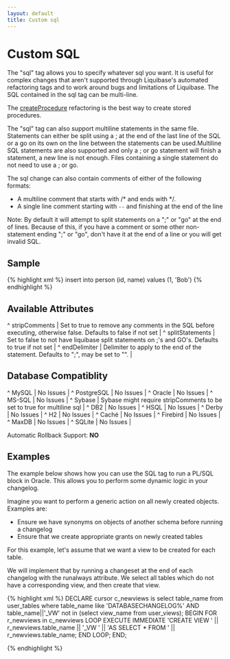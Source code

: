 ```yaml
---
layout: default
title: Custom sql
---
```


# Custom SQL #

The "sql" tag allows you to specify whatever sql you want. It is useful for complex changes that aren't supported through Liquibase's automated refactoring tags and to work around bugs and limitations of Liquibase. The SQL contained in the sql tag can be multi-line.

The [createProcedure](create_stored_procedure.html) refactoring is the best way to create stored procedures.

The "sql" tag can also support multiline statements in the same file. Statements can either be split using a ; at the end of the last line of the SQL or a go on its own on the line between the statements can be used.Multiline SQL statements are also supported and only a ; or go statement will finish a statement, a new line is not enough. Files containing a single statement do not need to use a ; or go.

The sql change can also contain comments of either of the following formats:

  - A multiline comment that starts with /\* and ends with \*/.
  - A single line comment starting with `--` and finishing at the end of the line

Note: By default it will attempt to split statements on a ";" or "go" at the end of lines. Because of this, if you have a comment or some other non-statement ending ";" or "go", don't have it at the end of a line or you will get invalid SQL.

## Sample ##

{% highlight xml %}
<sql>insert into person (id, name) values (1, 'Bob')</sql>
{% endhighlight %}


## Available Attributes ##

^ stripComments  | Set to true to remove any comments in the SQL before executing, otherwise false. Defaults to false if not set  | 
^ splitStatements  | Set to false to not have liquibase split statements on ;'s and GO's. Defaults to true if not set  | 
^ endDelimiter  | Delimiter to apply to the end of the statement.  Defaults to ";", may be set to "".  | 


## Database Compatiblity ##

^ MySQL  | No Issues  | 
^ PostgreSQL  | No Issues  | 
^ Oracle  | No Issues  | 
^ MS-SQL  | No Issues  | 
^ Sybase  | Sybase might require stripComments to be set to true for multiline sql  | 
^ DB2  | No Issues  | 
^ HSQL  | No Issues  | 
^ Derby  | No Issues  | 
^ H2  | No Issues  | 
^ Caché  | No Issues  | 
^ Firebird  | No Issues  | 
^ MaxDB  | No Issues  | 
^ SQLite  | No Issues  | 

Automatic Rollback Support: **NO**

## Examples ##
The example below shows how you can use the SQL tag to run a PL/SQL block in Oracle. This allows you to perform some dynamic logic in your changelog.

Imagine you want to perform a generic action on all newly created objects.
Examples are:
  * Ensure we have synonyms on objects of another schema before running a changelog
  * Ensure that we create appropriate grants on newly created tables

For this example, let's assume that we want a view to be created for each table.

We will implement that by running a changeset at the end of each changelog with the runalways attribute.
We select all tables which do not have a corresponding view, and then create that view. 

{% highlight xml %}
  <changeSet author='jsmith' id='1' runAlways='true'>
    <sql splitStatements="false">
      DECLARE
        cursor c_newviews is
          select table_name
          from user_tables
          where table_name like 'DATABASECHANGELOG%'
          AND table_name||'_VW' not in
            (select view_name from user_views);
      BEGIN
        FOR r_newviews in c_newviews LOOP
          EXECUTE IMMEDIATE
            'CREATE VIEW ' || r_newviews.table_name || '_VW ' ||
            'AS SELECT * FROM ' || r_newviews.table_name;
        END LOOP;
      END;
    </sql>
  </changeSet>

{% endhighlight %}
